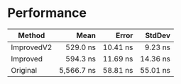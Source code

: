 # Performance

| Method     | Mean       | Error    | StdDev   |
|----------- |-----------:|---------:|---------:|
| ImprovedV2 |   529.0 ns | 10.41 ns |  9.23 ns |
| Improved   |   594.3 ns | 11.69 ns | 14.36 ns |
| Original   | 5,566.7 ns | 58.81 ns | 55.01 ns |
